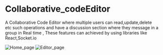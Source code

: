 # Collaborative_codeEditor

A Collaborative Code Editor where multiple users can read,update,delete etc such operations and have a discussion section where they message in a group in Real time , These features can achieved by using libraries like React,Socket.io

![Home_page](https://github.com/Aditya-jain-0/Collaborative_Code_Editor/assets/121765931/0b032a36-53d2-4e25-a90d-347e4ce2bc38)
![Editor_page](https://github.com/Aditya-jain-0/Collaborative_Code_Editor/assets/121765931/3bf01c3a-22c6-44a0-a0b3-98e9dc3bd265)




